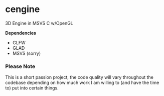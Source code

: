 # cengine
3D Engine in MSVS C w/OpenGL

**Dependencies**
- GLFW
- GLAD
- MSVS (sorry)

### Please Note
This is a short passion project, the code quality will vary throughout the codebase depending on how much work I am willing to (and have the time to) put into certain things.

